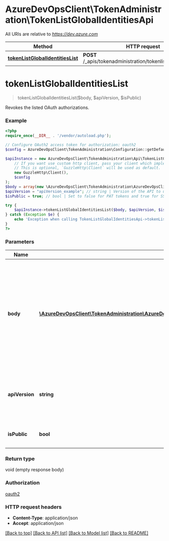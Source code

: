 # AzureDevOpsClient\TokenAdministration\TokenListGlobalIdentitiesApi

All URIs are relative to *https://dev.azure.com*

Method | HTTP request | Description
------------- | ------------- | -------------
[**tokenListGlobalIdentitiesList**](TokenListGlobalIdentitiesApi.md#tokenListGlobalIdentitiesList) | **POST** /_apis/tokenadministration/tokenlistglobalidentities | 


# **tokenListGlobalIdentitiesList**
> tokenListGlobalIdentitiesList($body, $apiVersion, $isPublic)



Revokes the listed OAuth authorizations.

### Example
```php
<?php
require_once(__DIR__ . '/vendor/autoload.php');

// Configure OAuth2 access token for authorization: oauth2
$config = AzureDevOpsClient\TokenAdministration\Configuration::getDefaultConfiguration()->setAccessToken('YOUR_ACCESS_TOKEN');

$apiInstance = new AzureDevOpsClient\TokenAdministration\Api\TokenListGlobalIdentitiesApi(
    // If you want use custom http client, pass your client which implements `GuzzleHttp\ClientInterface`.
    // This is optional, `GuzzleHttp\Client` will be used as default.
    new GuzzleHttp\Client(),
    $config
);
$body = array(new \AzureDevOpsClient\TokenAdministration\AzureDevOpsClient\TokenAdministration\Model\TokenAdminRevocation()); // \AzureDevOpsClient\TokenAdministration\AzureDevOpsClient\TokenAdministration\Model\TokenAdminRevocation[] | The list of identities containing the authorization IDs of the OAuth authorizations, such as session tokens retrieved by listed a users PATs, that should be checked for global access tokens.
$apiVersion = "apiVersion_example"; // string | Version of the API to use.  This should be set to '6.0-preview.1' to use this version of the api.
$isPublic = true; // bool | Set to false for PAT tokens and true for SSH tokens.

try {
    $apiInstance->tokenListGlobalIdentitiesList($body, $apiVersion, $isPublic);
} catch (Exception $e) {
    echo 'Exception when calling TokenListGlobalIdentitiesApi->tokenListGlobalIdentitiesList: ', $e->getMessage(), PHP_EOL;
}
?>
```

### Parameters

Name | Type | Description  | Notes
------------- | ------------- | ------------- | -------------
 **body** | [**\AzureDevOpsClient\TokenAdministration\AzureDevOpsClient\TokenAdministration\Model\TokenAdminRevocation[]**](../Model/TokenAdminRevocation.md)| The list of identities containing the authorization IDs of the OAuth authorizations, such as session tokens retrieved by listed a users PATs, that should be checked for global access tokens. |
 **apiVersion** | **string**| Version of the API to use.  This should be set to &#39;6.0-preview.1&#39; to use this version of the api. |
 **isPublic** | **bool**| Set to false for PAT tokens and true for SSH tokens. | [optional]

### Return type

void (empty response body)

### Authorization

[oauth2](../../README.md#oauth2)

### HTTP request headers

 - **Content-Type**: application/json
 - **Accept**: application/json

[[Back to top]](#) [[Back to API list]](../../README.md#documentation-for-api-endpoints) [[Back to Model list]](../../README.md#documentation-for-models) [[Back to README]](../../README.md)

